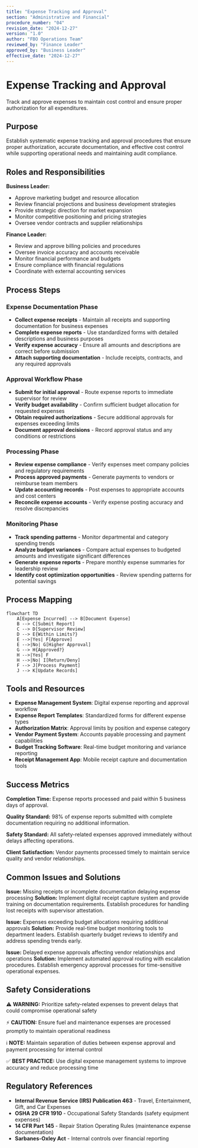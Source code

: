 ```yaml
---
title: "Expense Tracking and Approval"
section: "Administrative and Financial"
procedure_number: "04"
revision_date: "2024-12-27"
version: "1.0"
author: "FBO Operations Team"
reviewed_by: "Finance Leader"
approved_by: "Business Leader"
effective_date: "2024-12-27"
---
```


# Expense Tracking and Approval

Track and approve expenses to maintain cost control and ensure proper authorization for all expenditures.

## Purpose

Establish systematic expense tracking and approval procedures that ensure proper authorization, accurate documentation, and effective cost control while supporting operational needs and maintaining audit compliance.

## Roles and Responsibilities

**Business Leader:**

- Approve marketing budget and resource allocation
- Review financial projections and business development strategies
- Provide strategic direction for market expansion
- Monitor competitive positioning and pricing strategies
- Oversee vendor contracts and supplier relationships

**Finance Leader:**

- Review and approve billing policies and procedures
- Oversee invoice accuracy and accounts receivable
- Monitor financial performance and budgets
- Ensure compliance with financial regulations
- Coordinate with external accounting services
## Process Steps

### Expense Documentation Phase

- **Collect expense receipts** - Maintain all receipts and supporting documentation for business expenses
- **Complete expense reports** - Use standardized forms with detailed descriptions and business purposes
- **Verify expense accuracy** - Ensure all amounts and descriptions are correct before submission
- **Attach supporting documentation** - Include receipts, contracts, and any required approvals

### Approval Workflow Phase

- **Submit for initial approval** - Route expense reports to immediate supervisor for review
- **Verify budget availability** - Confirm sufficient budget allocation for requested expenses
- **Obtain required authorizations** - Secure additional approvals for expenses exceeding limits
- **Document approval decisions** - Record approval status and any conditions or restrictions

### Processing Phase

- **Review expense compliance** - Verify expenses meet company policies and regulatory requirements
- **Process approved payments** - Generate payments to vendors or reimburse team members
- **Update accounting records** - Post expenses to appropriate accounts and cost centers
- **Reconcile expense accounts** - Verify expense posting accuracy and resolve discrepancies

### Monitoring Phase

- **Track spending patterns** - Monitor departmental and category spending trends
- **Analyze budget variances** - Compare actual expenses to budgeted amounts and investigate significant differences
- **Generate expense reports** - Prepare monthly expense summaries for leadership review
- **Identify cost optimization opportunities** - Review spending patterns for potential savings

## Process Mapping

```mermaid
flowchart TD
    A[Expense Incurred] --> B[Document Expense]
    B --> C[Submit Report]
    C --> D[Supervisor Review]
    D --> E{Within Limits?}
    E -->|Yes| F[Approve]
    E -->|No| G[Higher Approval]
    G --> H{Approved?}
    H -->|Yes| F
    H -->|No| I[Return/Deny]
    F --> J[Process Payment]
    J --> K[Update Records]
```

## Tools and Resources

- **Expense Management System**: Digital expense reporting and approval workflow
- **Expense Report Templates**: Standardized forms for different expense types
- **Authorization Matrix**: Approval limits by position and expense category
- **Vendor Payment System**: Accounts payable processing and payment capabilities
- **Budget Tracking Software**: Real-time budget monitoring and variance reporting
- **Receipt Management App**: Mobile receipt capture and documentation tools

## Success Metrics

**Completion Time:** Expense reports processed and paid within 5 business days of approval.

**Quality Standard:** 98% of expense reports submitted with complete documentation requiring no additional information.

**Safety Standard:** All safety-related expenses approved immediately without delays affecting operations.

**Client Satisfaction:** Vendor payments processed timely to maintain service quality and vendor relationships.

## Common Issues and Solutions

**Issue:** Missing receipts or incomplete documentation delaying expense processing
**Solution:** Implement digital receipt capture system and provide training on documentation requirements. Establish procedures for handling lost receipts with supervisor attestation.

**Issue:** Expenses exceeding budget allocations requiring additional approvals
**Solution:** Provide real-time budget monitoring tools to department leaders. Establish quarterly budget reviews to identify and address spending trends early.

**Issue:** Delayed expense approvals affecting vendor relationships and operations
**Solution:** Implement automated approval routing with escalation procedures. Establish emergency approval processes for time-sensitive operational expenses.

## Safety Considerations

⚠️ **WARNING:** Prioritize safety-related expenses to prevent delays that could compromise operational safety

⚡ **CAUTION:** Ensure fuel and maintenance expenses are processed promptly to maintain operational readiness

ℹ️ **NOTE:** Maintain separation of duties between expense approval and payment processing for internal control

✅ **BEST PRACTICE:** Use digital expense management systems to improve accuracy and reduce processing time

## Regulatory References

- **Internal Revenue Service (IRS) Publication 463** - Travel, Entertainment, Gift, and Car Expenses
- **OSHA 29 CFR 1910** - Occupational Safety Standards (safety equipment expenses)
- **14 CFR Part 145** - Repair Station Operating Rules (maintenance expense documentation)
- **Sarbanes-Oxley Act** - Internal controls over financial reporting
